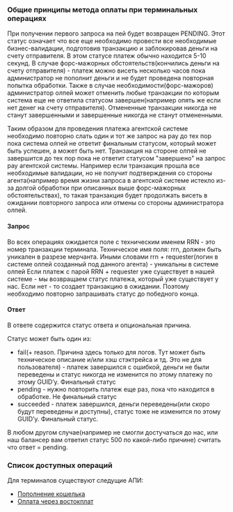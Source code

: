 ### Общие принципы метода оплаты при терминальных операциях

При получении первого запроса на пей будет возвращен PENDING. Этот статус означает что все еще необходимо провести все необходимые бизнес-валидации, подготовив транзакцию и заблокировав деньги на счету отправителя.
В этом статусе платеж обычно находится 5-10 секунд. В случае форс-мажорных обстоятельств(кончились деньги на счету отправителя) - платеж можно висеть несколько часов пока администратор не пополнит деньги и не будет проведена повторная попытка обработки. Также в случае необходимости(форс-мажоров) администратор олпей может отменить любые транзакции по которым система еще не ответила статусом завершен(например опять же если нет денег на счету отправителя).
Отмененные транзакции никогда не станут завершенными и завершенные никогда не станут отмененными.

Таким образом для проведения платежа агентской системе необходимо повторно слать один и тот же запрос на pay до тех пор пока система олпей не ответит финальным статусом, который может быть успешен, а может быть нет.
Транзакция на стороне олпей не завершится до тех пор пока не ответит статусом "завершено" на запрос pay агентской системы. Например если транзакция прошла все необходимые валидации, но не получит подтверждения со стороны агента(например время жизни запроса в агентской системе истекло из-за долгой обработки при описанных выше форс-мажорных обстоятельствах), то такая транзакция будет продолжать висеть в ожидании повторного запроса или отмены со стороны администратора олпей.

#### Запрос

Во всех операциях ожидается поле с техническим именем RRN - это номер транзакции терминала. Техническое имя поля: rrn, должен быть уникален в разрезе мерчанта. Иными словами rrn + requester(логин в системе олпей созданный под данного агента) - уникальны в системе олпей
Если платеж с парой RRN + requester уже существует в нашей системе - мы возвращаем статус платежа, который уже существует у нас. Если нет - то создает транзакцию в ожидании. Поэтому необходимо повторно запрашивать статус до победного конца.

#### Ответ

В ответе содержится статус ответа и опциональная причина.

Статус может быть один из:

 - fail(+ reason. Причина здесь только для логов. Тут может быть техническое описание и/или хэш стэктрейса и тд. Это не для пользователя) - платеж завершился с ошибкой, деньги не были переведены и статус никогда не изменится по этому платежу по этому GUID’у. Финальный статус
 - pending - нужно повторить платеж еще раз, пока что находится в обработке. Не финальный статус
 - succeeded - платеж завершился, деньги переведены(или скоро будут переведены и доступны), статус тоже не изменится по этому GUID’у. Финальный статус.

В любом другом случае(например не смогли достучаться до нас, или наш балансер вам ответил статус 500 по какой-либо причине) считать что ответ = pending.


### Список доступных операций

Для терминалов существуют следущие АПИ:

- [Пополнение кошелька](TerminalPaymentCashIn.md)
- [Оплата через востокплат](TerminalPaymentVostokPlat.md)
